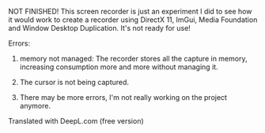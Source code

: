 NOT FINISHED!
This screen recorder is just an experiment I did to see how it would work to create a recorder using DirectX 11, ImGui, Media Foundation and Window Desktop Duplication. It's not ready for use!

Errors:
1. memory not managed: The recorder stores all the capture in memory, increasing consumption more and more without managing it.

2. The cursor is not being captured.

3. There may be more errors, I'm not really working on the project anymore.

Translated with DeepL.com (free version)
